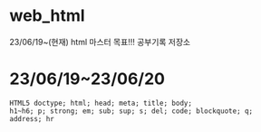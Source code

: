 # web_html
23/06/19~(현재) html 마스터 목표!!! 공부기록 저장소

# 23/06/19~23/06/20
```
HTML5 doctype; html; head; meta; title; body;
h1~h6; p; strong; em; sub; sup; s; del; code; blockquote; q;
address; hr
```
